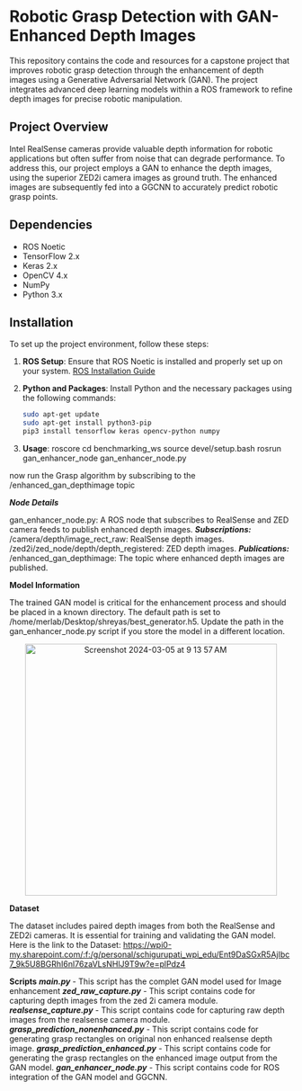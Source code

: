 # Robotic Grasp Detection with GAN-Enhanced Depth Images

This repository contains the code and resources for a capstone project that improves robotic grasp detection through the enhancement of depth images using a Generative Adversarial Network (GAN). The project integrates advanced deep learning models within a ROS framework to refine depth images for precise robotic manipulation.

## Project Overview

Intel RealSense cameras provide valuable depth information for robotic applications but often suffer from noise that can degrade performance. To address this, our project employs a GAN to enhance the depth images, using the superior ZED2i camera images as ground truth. The enhanced images are subsequently fed into a GGCNN to accurately predict robotic grasp points.

## Dependencies

- ROS Noetic
- TensorFlow 2.x
- Keras 2.x
- OpenCV 4.x
- NumPy
- Python 3.x

## Installation

To set up the project environment, follow these steps:

1. **ROS Setup**:
   Ensure that ROS Noetic is installed and properly set up on your system. [ROS Installation Guide](http://wiki.ros.org/noetic/Installation)

2. **Python and Packages**:
   Install Python and the necessary packages using the following commands:
   
   ```bash
   sudo apt-get update
   sudo apt-get install python3-pip
   pip3 install tensorflow keras opencv-python numpy

3. **Usage**:
    roscore
    cd benchmarking_ws
    source devel/setup.bash
    rosrun gan_enhancer_node gan_enhancer_node.py

now run the Grasp algorithm by subscribing to the /enhanced_gan_depthimage topic


***Node Details***

gan_enhancer_node.py: A ROS node that subscribes to RealSense and ZED camera feeds to publish enhanced depth images.
***Subscriptions:***
/camera/depth/image_rect_raw: RealSense depth images.
/zed2i/zed_node/depth/depth_registered: ZED depth images.
***Publications:***
/enhanced_gan_depthimage: The topic where enhanced depth images are published.

**Model Information**

The trained GAN model is critical for the enhancement process and should be placed in a known directory. The default path is set to /home/merlab/Desktop/shreyas/best_generator.h5. Update the path in the gan_enhancer_node.py script if you store the model in a different location.

<p align="center">
   <img width="448" alt="Screenshot 2024-03-05 at 9 13 57 AM" src="https://github.com/shreyas-chigurupati07/GAN-based-Image-Enhancement/assets/84034817/7cf1c4c2-ad06-43a4-b61a-19be3d625cec">
</p>


**Dataset**

The dataset includes paired depth images from both the RealSense and ZED2i cameras. It is essential for training and validating the GAN model. Here is the link to the Dataset: https://wpi0-my.sharepoint.com/:f:/g/personal/schigurupati_wpi_edu/Ent9DaSGxR5AjIbc7_9k5U8BGRhI6nl76zaVLsNHlJ9T9w?e=plPdz4

**Scripts**
***main.py*** - This script has the complet GAN model used for Image enhancement
***zed_raw_capture.py*** - This script contains code for capturing depth images from the zed 2i camera module.
***realsense_capture.py*** - This script contains code for capturing raw depth images from the realsense camera module.
***grasp_prediction_nonenhanced.py*** - This script contains code for generating grasp rectangles on original non enhanced realsense depth image.
***grasp_prediction_enhanced.py*** - This script contains code for generating the grasp rectangles on the enhanced image output from the GAN model.
***gan_enhancer_node.py*** - This script contains code for ROS integration of the GAN model and GGCNN. 
